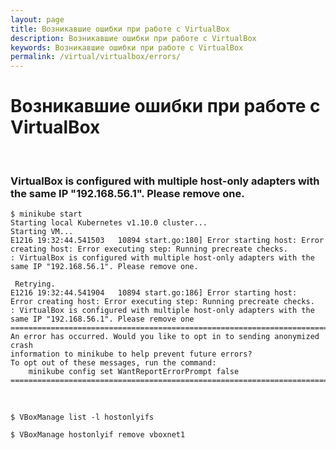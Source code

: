 ```yaml
---
layout: page
title: Возникавшие ошибки при работе с VirtualBox
description: Возникавшие ошибки при работе с VirtualBox
keywords: Возникавшие ошибки при работе с VirtualBox
permalink: /virtual/virtualbox/errors/
---
```


# Возникавшие ошибки при работе с VirtualBox

<br/>

### VirtualBox is configured with multiple host-only adapters with the same IP "192.168.56.1". Please remove one.

```shell
$ minikube start
Starting local Kubernetes v1.10.0 cluster...
Starting VM...
E1216 19:32:44.541503   10894 start.go:180] Error starting host: Error creating host: Error executing step: Running precreate checks.
: VirtualBox is configured with multiple host-only adapters with the same IP "192.168.56.1". Please remove one.

 Retrying.
E1216 19:32:44.541904   10894 start.go:186] Error starting host:  Error creating host: Error executing step: Running precreate checks.
: VirtualBox is configured with multiple host-only adapters with the same IP "192.168.56.1". Please remove one
================================================================================
An error has occurred. Would you like to opt in to sending anonymized crash
information to minikube to help prevent future errors?
To opt out of these messages, run the command:
	minikube config set WantReportErrorPrompt false
================================================================================
```

<br/>

    $ VBoxManage list -l hostonlyifs

    $ VBoxManage hostonlyif remove vboxnet1
